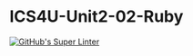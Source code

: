 # ICS4U-Unit2-02-Ruby
[![GitHub's Super Linter](https://github.com/Marlon-Poddalgoda/ICS4U-Unit2-02-Ruby/workflows/GitHub's%20Super%20Linter/badge.svg)](https://github.com/Marlon-Poddalgoda/ICS4U-Unit2-02-Ruby/actions)
